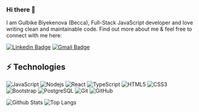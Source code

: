 ### Hi there 👋

I am Gulbike Biyekenova (Becca), Full-Stack JavaScript developer and love writing clean and maintainable code. Find out more about me & feel free to connect with me here:

[![Linkedin Badge](https://img.shields.io/badge/-gulbike-biyekenova-blue?style=flat-square&logo=Linkedin&logoColor=white&link=https://www.linkedin.com/in/gulbike-biyekenova/)](https://www.linkedin.com/in/gulbike-biyekenova/)
[![Gmail Badge](https://img.shields.io/badge/-gbknva@gmail.com-c14438?style=flat-square&logo=Gmail&logoColor=white&link=mailto:gbknva@gmail.com)](mailto:gbknva@gmail.com)

## ⚡ Technologies

![JavaScript](https://img.shields.io/badge/-JavaScript-black?style=flat-square&logo=javascript)
![Nodejs](https://img.shields.io/badge/-Nodejs-black?style=flat-square&logo=Node.js)
![React](https://img.shields.io/badge/-React-black?style=flat-square&logo=react)
![TypeScript](https://img.shields.io/badge/-TypeScript-007ACC?style=flat-square&logo=typescript)
![HTML5](https://img.shields.io/badge/-HTML5-E34F26?style=flat-square&logo=html5&logoColor=white)
![CSS3](https://img.shields.io/badge/-CSS3-1572B6?style=flat-square&logo=css3)
![Bootstrap](https://img.shields.io/badge/-Bootstrap-563D7C?style=flat-square&logo=bootstrap)
![PostgreSQL](https://img.shields.io/badge/-PostgreSQL-336791?style=flat-square&logo=postgresql)
![Git](https://img.shields.io/badge/-Git-black?style=flat-square&logo=git)
![GitHub](https://img.shields.io/badge/-GitHub-181717?style=flat-square&logo=github)

![Github Stats](https://github-readme-stats.vercel.app/api?username=gbiyekenova&count_private=true&show_icons=true&include_all_commits=true)
![Top Langs](https://github-readme-stats.vercel.app/api/top-langs/?username=gbiyekenova&hide=TeX&layout=compact)

<!-- ![Visitor Badge](https://visitor-badge.laobi.icu/badge?page_id=gbiyekenova.gbiyekenova) -->